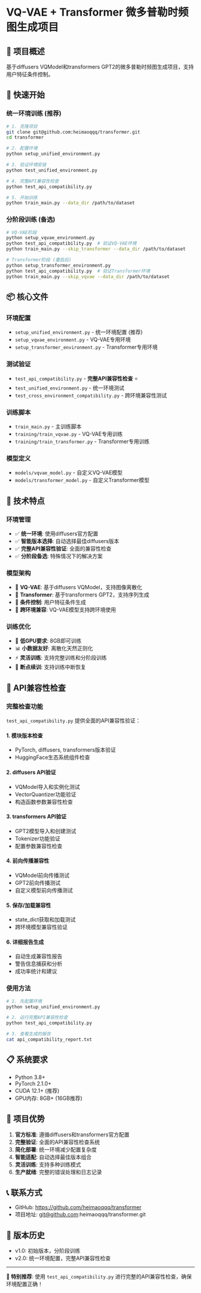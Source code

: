 # VQ-VAE + Transformer 微多普勒时频图生成项目

## 🎯 项目概述
基于diffusers VQModel和transformers GPT2的微多普勒时频图生成项目，支持用户特征条件控制。

## 🚀 快速开始

### 统一环境训练 (推荐)
```bash
# 1. 克隆项目
git clone git@github.com:heimaoqqq/transformer.git
cd transformer

# 2. 配置环境
python setup_unified_environment.py

# 3. 验证环境安装
python test_unified_environment.py

# 4. 完整API兼容性检查
python test_api_compatibility.py

# 5. 开始训练
python train_main.py --data_dir /path/to/dataset
```

### 分阶段训练 (备选)
```bash
# VQ-VAE阶段
python setup_vqvae_environment.py
python test_api_compatibility.py  # 验证VQ-VAE环境
python train_main.py --skip_transformer --data_dir /path/to/dataset

# Transformer阶段 (重启后)
python setup_transformer_environment.py
python test_api_compatibility.py  # 验证Transformer环境
python train_main.py --skip_vqvae --data_dir /path/to/dataset
```

## 📦 核心文件

### 环境配置
- `setup_unified_environment.py` - 统一环境配置 (推荐)
- `setup_vqvae_environment.py` - VQ-VAE专用环境
- `setup_transformer_environment.py` - Transformer专用环境

### 测试验证
- `test_api_compatibility.py` - **完整API兼容性检查** ⭐
- `test_unified_environment.py` - 统一环境测试
- `test_cross_environment_compatibility.py` - 跨环境兼容性测试

### 训练脚本
- `train_main.py` - 主训练脚本
- `training/train_vqvae.py` - VQ-VAE专用训练
- `training/train_transformer.py` - Transformer专用训练

### 模型定义
- `models/vqvae_model.py` - 自定义VQ-VAE模型
- `models/transformer_model.py` - 自定义Transformer模型

## 🔧 技术特点

### 环境管理
- ✅ **统一环境**: 使用diffusers官方配置
- ✅ **智能版本选择**: 自动选择最佳diffusers版本
- ✅ **完整API兼容性验证**: 全面的兼容性检查
- ✅ **分阶段备选**: 特殊情况下的解决方案

### 模型架构
- 🎨 **VQ-VAE**: 基于diffusers VQModel，支持图像离散化
- 🤖 **Transformer**: 基于transformers GPT2，支持序列生成
- 🎯 **条件控制**: 用户特征条件生成
- 💾 **跨环境兼容**: VQ-VAE模型支持跨环境使用

### 训练优化
- 🚀 **低GPU要求**: 8GB即可训练
- 📊 **小数据友好**: 离散化天然正则化
- ⚡ **灵活训练**: 支持完整训练和分阶段训练
- 🔄 **断点续训**: 支持训练中断恢复

## 🧪 API兼容性检查

### 完整检查功能
`test_api_compatibility.py` 提供全面的API兼容性验证：

#### 1. 模块版本检查
- PyTorch, diffusers, transformers版本验证
- HuggingFace生态系统组件检查

#### 2. diffusers API验证
- VQModel导入和实例化测试
- VectorQuantizer功能验证
- 构造函数参数兼容性检查

#### 3. transformers API验证
- GPT2模型导入和创建测试
- Tokenizer功能验证
- 配置参数兼容性检查

#### 4. 前向传播兼容性
- VQModel前向传播测试
- GPT2前向传播测试
- 自定义模型前向传播测试

#### 5. 保存/加载兼容性
- state_dict获取和加载测试
- 跨环境模型兼容性验证

#### 6. 详细报告生成
- 自动生成兼容性报告
- 警告信息捕获和分析
- 成功率统计和建议

### 使用方法
```bash
# 1. 先配置环境
python setup_unified_environment.py

# 2. 运行完整API兼容性检查
python test_api_compatibility.py

# 3. 查看生成的报告
cat api_compatibility_report.txt
```

## 📋 系统要求
- Python 3.8+
- PyTorch 2.1.0+
- CUDA 12.1+ (推荐)
- GPU内存: 8GB+ (16GB推荐)

## 🎉 项目优势
1. **官方标准**: 遵循diffusers和transformers官方配置
2. **完整验证**: 全面的API兼容性检查系统
3. **简化部署**: 统一环境减少配置复杂度
4. **智能适配**: 自动选择最佳版本组合
5. **灵活训练**: 支持多种训练模式
6. **生产就绪**: 完整的错误处理和日志记录

## 📞 联系方式
- GitHub: https://github.com/heimaoqqq/transformer
- 项目地址: git@github.com:heimaoqqq/transformer.git

## 🔄 版本历史
- v1.0: 初始版本，分阶段训练
- v2.0: 统一环境配置，完整API兼容性检查

---

**🌟 特别推荐**: 使用 `test_api_compatibility.py` 进行完整的API兼容性检查，确保环境配置正确！
